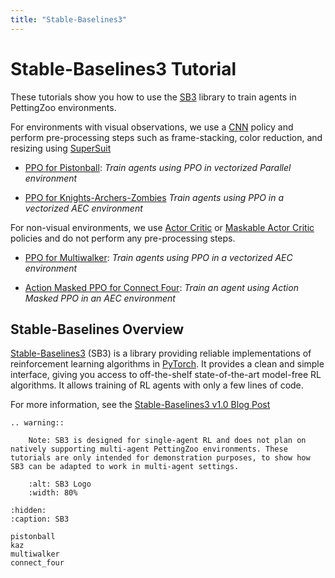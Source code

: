 ```yaml
---
title: "Stable-Baselines3"
---
```


# Stable-Baselines3 Tutorial

These tutorials show you how to use the [SB3](https://stable-baselines3.readthedocs.io/en/master/) library to train agents in PettingZoo environments.

For environments with visual observations, we use a [CNN](https://stable-baselines3.readthedocs.io/en/master/modules/ppo.html#stable_baselines3.ppo.CnnPolicy) policy and perform pre-processing steps such as frame-stacking, color reduction, and resizing using [SuperSuit](/api/wrappers/supersuit_wrappers/)

* [PPO for Pistonball](/tutorials/sb3/pistonball/): _Train agents using PPO in vectorized Parallel environment_

* [PPO for Knights-Archers-Zombies](/tutorials/sb3/kaz/) _Train agents using PPO in a vectorized AEC environment_

For non-visual environments, we use [Actor Critic](https://stable-baselines3.readthedocs.io/en/master/modules/ppo.html#stable_baselines3.ppo.CnnPolicy) or [Maskable Actor Critic](https://sb3-contrib.readthedocs.io/en/master/modules/ppo_mask.html#maskableppo-policies) policies and do not perform any pre-processing steps.

* [PPO for Multiwalker](/tutorials/sb3/multiwalker/): _Train agents using PPO in a vectorized AEC environment_

* [Action Masked PPO for Connect Four](/tutorials/sb3/connect_four/): _Train an agent using Action Masked PPO in an AEC environment_


## Stable-Baselines Overview

[Stable-Baselines3](https://stable-baselines3.readthedocs.io/en/master/) (SB3) is a library providing reliable implementations of reinforcement learning algorithms in [PyTorch](https://pytorch.org/). It provides a clean and simple interface, giving you access to off-the-shelf state-of-the-art model-free RL algorithms. It allows training of RL agents with only a few lines of code.

For more information, see the [Stable-Baselines3 v1.0 Blog Post](https://araffin.github.io/post/sb3/)


```{eval-rst}
.. warning::

    Note: SB3 is designed for single-agent RL and does not plan on natively supporting multi-agent PettingZoo environments. These tutorials are only intended for demonstration purposes, to show how SB3 can be adapted to work in multi-agent settings.
```


```{figure} https://raw.githubusercontent.com/DLR-RM/stable-baselines3/master/docs/_static/img/logo.png
    :alt: SB3 Logo
    :width: 80%
```

```{toctree}
:hidden:
:caption: SB3

pistonball
kaz
multiwalker
connect_four
```
